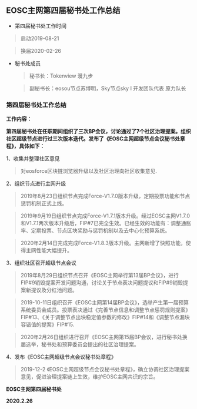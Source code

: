 ## EOSC主网第四届秘书处工作总结

- 第四届秘书处工作时间

> 启动2019-08-21

> 换届2020-02-26

- 秘书处成员

	>秘书长：Tokenview 漫九步
	
    >副秘书长：eosou节点苏博明，Sky节点sky
    I
    >开发团队代表 原力队长
    
### 第四届秘书处工作总结

**工作内容：**

**第四届秘书处在任职期间组织了三次BP会议，讨论通过了7个社区治理提案。组织社区超级节点进行过三次版本迭代。发布了《EOSC主网超级节点会议秘书处章程》，具体如下：**

1、收集并整理社区意见
> 对eosforce区块链浏览器升级以及社区治理向社区收集意见.

2、组织节点进行主网升级
> 2019年8月23日组织节点完成Force-V1.7.0版本升级，定期投票功能和节点惩罚机制正式上线。

> 2019年9月19日组织节点完成Force-V1.7.1版本升级。经过EOSC主网V1.7.0和V1.7.1两次版本升级后，FIP#7已完全生效。已经生效的功能有：调整通胀率、定期投票、节点区块奖励与惩罚机制以及去中心化预算系统。

> 2020年2月14日完成完成Force-V1.8.3版本升级。主网新增了快照功能，使得主网性能大幅提升。

3、组织社区召开超级节点会议
> 2019年8月29日组织节点召开《EOSC主网举行第13届BP会议》，进行FIP#9销毁提案开发问题沟通，讨论关于节点表决问题提议和FIP#9销毁提案新提议及分红池问题。

> 2019-10-11日组织召开《EOSC主网第14届BP会议》，选举产生第一届预算系统委员会成员。投票表决通过《完善节点信息和调整节点惩罚规则提案》FIP#13、《关于调整节点出块稳定值参数的修改》FIP#14和《调整节点漏块容错值的提案》FIP#15.

> 2020年2月26日组织进行召开《EOSC主网第15届BP会议，进行秘书处换届选举，秘书处和预算委员会提出的社区治理提案。

4、发布《EOSC主网超级节点会议秘书处章程》
> 2019-12-2 《EOSC主网超级节点会议秘书处章程》，确立协调社区治理提案意见，促进治理提案链上生效，维护EOSC主网共识的宗旨。

**EOSC主网第四届秘书处**

**2020.2.26**

